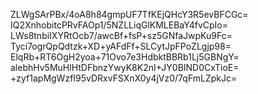 ZLWgSArPBx/4oA8h84gmpUF7TfKEjQHcY3R5evBFCGc=
IQ2XnhobitcPRvFAOp1/5NZLLiqGlKMLEBaY4fvCpIo=
LWs8tnbiIXYRtOcb7/awcBf+fsP+sz5GNfaJwpKu9Fc=
Tyci7ogrQpQdtzk+XD+yAFdFf+SLCytJpFPoZLgjp98=
ElqRb+RT6OgH2yoa+71Ovo7e3HdbktBBRb1Lj5GBNgY=
alebhHv5MuHlHtDFbnzYwyK8K2nI+JY0BIND0CxTioE=
+zyf1apMgWzfI95vDRxvFSXnX0y4jVz0/7qFmLZpkJc=
